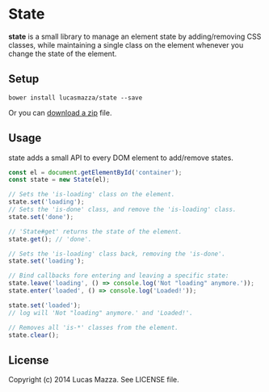 # State

**state** is a small library to manage an element state by adding/removing
CSS classes, while maintaining a single class on the element whenever you change
the state of the element.

## Setup

```
bower install lucasmazza/state --save
```

Or you can [download a zip](https://github.com/lucasmazza/state/archive/master.zip) file.

## Usage

state adds a small API to every DOM element to add/remove states.

```js
const el = document.getElementById('container');
const state = new State(el);

// Sets the 'is-loading' class on the element.
state.set('loading');
// Sets the 'is-done' class, and remove the 'is-loading' class.
state.set('done');

// 'State#get' returns the state of the element.
state.get(); // 'done'.

// Sets the 'is-loading' class back, removing the 'is-done'.
state.set('loading');

// Bind callbacks fore entering and leaving a specific state:
state.leave('loading', () => console.log('Not "loading" anymore.'));
state.enter('loaded', () => console.log('Loaded!'));

state.set('loaded');
// log will 'Not "loading" anymore.' and 'Loaded!'.

// Removes all 'is-*' classes from the element.
state.clear();
```

## License

Copyright (c) 2014 Lucas Mazza. See LICENSE file.
